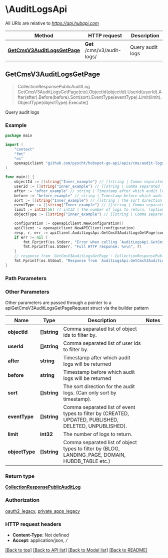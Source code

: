 # \AuditLogsApi

All URIs are relative to *https://api.hubapi.com*

Method | HTTP request | Description
------------- | ------------- | -------------
[**GetCmsV3AuditLogsGetPage**](AuditLogsApi.md#GetCmsV3AuditLogsGetPage) | **Get** /cms/v3/audit-logs/ | Query audit logs



## GetCmsV3AuditLogsGetPage

> CollectionResponsePublicAuditLog GetCmsV3AuditLogsGetPage(ctx).ObjectId(objectId).UserId(userId).After(after).Before(before).Sort(sort).EventType(eventType).Limit(limit).ObjectType(objectType).Execute()

Query audit logs



### Example

```go
package main

import (
    "context"
    "fmt"
    "os"
    openapiclient "github.com/pyscht/hubspot-go-api/apis/cms/audit-logs"
)

func main() {
    objectId := []string{"Inner_example"} // []string | Comma separated list of object ids to filter by. (optional)
    userId := []string{"Inner_example"} // []string | Comma separated list of user ids to filter by. (optional)
    after := "after_example" // string | Timestamp after which audit logs will be returned (optional)
    before := "before_example" // string | Timestamp before which audit logs will be returned (optional)
    sort := []string{"Inner_example"} // []string | The sort direction for the audit logs. (Can only sort by timestamp). (optional)
    eventType := []string{"Inner_example"} // []string | Comma separated list of event types to filter by (CREATED, UPDATED, PUBLISHED, DELETED, UNPUBLISHED). (optional)
    limit := int32(56) // int32 | The number of logs to return. (optional)
    objectType := []string{"Inner_example"} // []string | Comma separated list of object types to filter by (BLOG, LANDING_PAGE, DOMAIN, HUBDB_TABLE etc.) (optional)

    configuration := openapiclient.NewConfiguration()
    apiClient := openapiclient.NewAPIClient(configuration)
    resp, r, err := apiClient.AuditLogsApi.GetCmsV3AuditLogsGetPage(context.Background()).ObjectId(objectId).UserId(userId).After(after).Before(before).Sort(sort).EventType(eventType).Limit(limit).ObjectType(objectType).Execute()
    if err != nil {
        fmt.Fprintf(os.Stderr, "Error when calling `AuditLogsApi.GetCmsV3AuditLogsGetPage``: %v\n", err)
        fmt.Fprintf(os.Stderr, "Full HTTP response: %v\n", r)
    }
    // response from `GetCmsV3AuditLogsGetPage`: CollectionResponsePublicAuditLog
    fmt.Fprintf(os.Stdout, "Response from `AuditLogsApi.GetCmsV3AuditLogsGetPage`: %v\n", resp)
}
```

### Path Parameters



### Other Parameters

Other parameters are passed through a pointer to a apiGetCmsV3AuditLogsGetPageRequest struct via the builder pattern


Name | Type | Description  | Notes
------------- | ------------- | ------------- | -------------
 **objectId** | **[]string** | Comma separated list of object ids to filter by. | 
 **userId** | **[]string** | Comma separated list of user ids to filter by. | 
 **after** | **string** | Timestamp after which audit logs will be returned | 
 **before** | **string** | Timestamp before which audit logs will be returned | 
 **sort** | **[]string** | The sort direction for the audit logs. (Can only sort by timestamp). | 
 **eventType** | **[]string** | Comma separated list of event types to filter by (CREATED, UPDATED, PUBLISHED, DELETED, UNPUBLISHED). | 
 **limit** | **int32** | The number of logs to return. | 
 **objectType** | **[]string** | Comma separated list of object types to filter by (BLOG, LANDING_PAGE, DOMAIN, HUBDB_TABLE etc.) | 

### Return type

[**CollectionResponsePublicAuditLog**](CollectionResponsePublicAuditLog.md)

### Authorization

[oauth2_legacy](../README.md#oauth2_legacy), [private_apps_legacy](../README.md#private_apps_legacy)

### HTTP request headers

- **Content-Type**: Not defined
- **Accept**: application/json, */*

[[Back to top]](#) [[Back to API list]](../README.md#documentation-for-api-endpoints)
[[Back to Model list]](../README.md#documentation-for-models)
[[Back to README]](../README.md)

